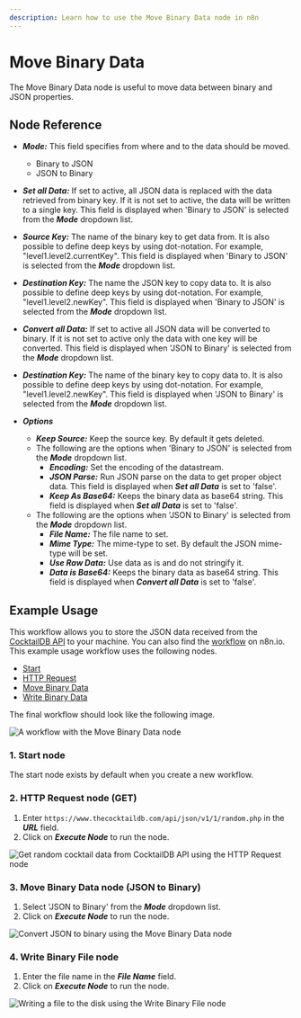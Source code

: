 ```yaml
---
description: Learn how to use the Move Binary Data node in n8n
---
```


# Move Binary Data

The Move Binary Data node is useful to move data between binary and JSON properties.

## Node Reference

- ***Mode:*** This field specifies from where and to the data should be moved.
    - Binary to JSON
    - JSON to Binary
- ***Set all Data:*** If set to active, all JSON data is replaced with the data retrieved from binary key. If it is not set to active, the data will be written to a single key. This field is displayed when 'Binary to JSON' is selected from the ***Mode*** dropdown list.
- ***Source Key:*** The name of the binary key to get data from. It is also possible to define deep keys by using dot-notation. For example, "level1.level2.currentKey". This field is displayed when 'Binary to JSON' is selected from the ***Mode*** dropdown list.
- ***Destination Key:*** The name the JSON key to copy data to. It is also possible to define deep keys by using dot-notation. For example, "level1.level2.newKey". This field is displayed when 'Binary to JSON' is selected from the ***Mode*** dropdown list.
- ***Convert all Data:*** If set to active all JSON data will be converted to binary. If it is not set to active only the data with one key will be converted. This field is displayed when 'JSON to Binary' is selected from the ***Mode*** dropdown list.
- ***Destination Key:*** The name of the binary key to copy data to. It is also possible to define deep keys by using dot-notation. For example, "level1.level2.newKey". This field is displayed when 'JSON to Binary' is selected from the ***Mode*** dropdown list.

- ***Options***
    - ***Keep Source:*** Keep the source key. By default it gets deleted.
    - The following are the options when 'Binary to JSON' is selected from the ***Mode*** dropdown list.
        - ***Encoding:*** Set the encoding of the datastream.
        - ***JSON Parse:*** Run JSON parse on the data to get proper object data. This field is displayed when ***Set all Data*** is set to 'false'.
        - ***Keep As Base64:*** Keeps the binary data as base64 string. This field is displayed when ***Set all Data*** is set to 'false'.
    - The following are the options when 'JSON to Binary' is selected from the ***Mode*** dropdown list.
        - ***File Name:*** The file name to set.
        - ***Mime Type:*** The mime-type to set. By default the JSON mime-type will be set.
        - ***Use Raw Data:*** Use data as is and do not stringify it.
        - ***Data is Base64:*** Keeps the binary data as base64 string. This field is displayed when ***Convert all Data*** is set to 'false'.


## Example Usage

This workflow allows you to store the JSON data received from the [CocktailDB API](https://www.thecocktaildb.com/) to your machine. You can also find the [workflow](https://n8n.io/workflows/652) on n8n.io. This example usage workflow uses the following nodes.
- [Start](../../core-nodes/Start/README.md)
- [HTTP Request](../../core-nodes/HTTPRequest/README.md)
- [Move Binary Data]()
- [Write Binary Data](../../core-nodes/WriteBinaryFile/README.md)

The final workflow should look like the following image.

![A workflow with the Move Binary Data node](./workflow.png)

### 1. Start node

The start node exists by default when you create a new workflow.


### 2. HTTP Request node (GET)

1. Enter `https://www.thecocktaildb.com/api/json/v1/1/random.php` in the ***URL*** field.
2. Click on ***Execute Node*** to run the node.

![Get random cocktail data from CocktailDB API using the HTTP Request node](./HTTPRequest_node.png)


### 3. Move Binary Data node (JSON to Binary)

1. Select 'JSON to Binary' from the ***Mode*** dropdown list.
2. Click on ***Execute Node*** to run the node.

![Convert JSON to binary using the Move Binary Data node](./MoveBinaryData_node.png)


### 4. Write Binary File node

1. Enter the file name in the ***File Name*** field.
2. Click on ***Execute Node*** to run the node.

![Writing a file to the disk using the Write Binary File node](./WriteBinaryFile_node.png)
